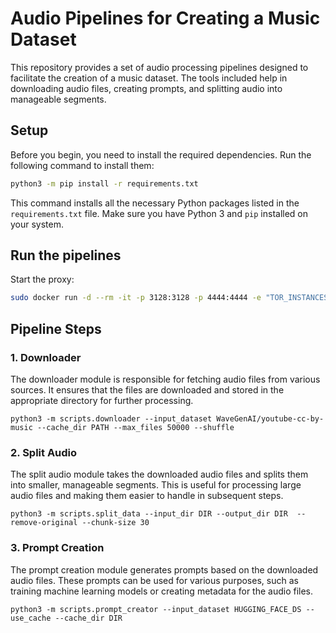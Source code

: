 # Audio Pipelines for Creating a Music Dataset
This repository provides a set of audio processing pipelines designed to facilitate the creation of a music dataset. The tools included help in downloading audio files, creating prompts, and splitting audio into manageable segments.

## Setup

Before you begin, you need to install the required dependencies. Run the following command to install them:

```bash
python3 -m pip install -r requirements.txt
```

This command installs all the necessary Python packages listed in the `requirements.txt` file. Make sure you have Python 3 and `pip` installed on your system.

## Run the pipelines

Start the proxy:

```bash
sudo docker run -d --rm -it -p 3128:3128 -p 4444:4444 -e "TOR_INSTANCES=40" jourdelune/rotating-tor-http-proxy
```

## Pipeline Steps

### 1. Downloader

The downloader module is responsible for fetching audio files from various sources. It ensures that the files are downloaded and stored in the appropriate directory for further processing.

```
python3 -m scripts.downloader --input_dataset WaveGenAI/youtube-cc-by-music --cache_dir PATH --max_files 50000 --shuffle
```

### 2. Split Audio

The split audio module takes the downloaded audio files and splits them into smaller, manageable segments. This is useful for processing large audio files and making them easier to handle in subsequent steps.

```
python3 -m scripts.split_data --input_dir DIR --output_dir DIR  --remove-original --chunk-size 30
```


### 3. Prompt Creation

The prompt creation module generates prompts based on the downloaded audio files. These prompts can be used for various purposes, such as training machine learning models or creating metadata for the audio files.

```
python3 -m scripts.prompt_creator --input_dataset HUGGING_FACE_DS --use_cache --cache_dir DIR
```